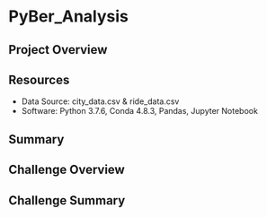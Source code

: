 # PyBer_Analysis

## Project Overview

## Resources
- Data Source: city_data.csv & ride_data.csv
- Software: Python 3.7.6, Conda 4.8.3, Pandas, Jupyter Notebook

## Summary

## Challenge Overview

## Challenge Summary
